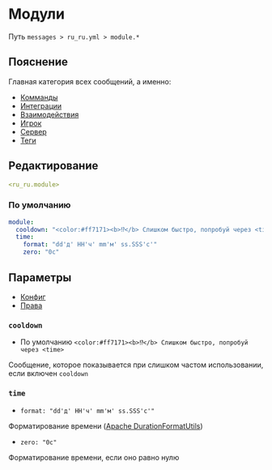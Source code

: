 # Модули
Путь `messages > ru_ru.yml > module.*`

## Пояснение
Главная категория всех сообщений, а именно:
- [Комманды](/ru/messages/ru_ru/module/command/)
- [Интеграции](/ru/messages/ru_ru/module/integration/)
- [Взаимодействия](/ru/messages/ru_ru/module/interaction/)
- [Игрок](/ru/messages/ru_ru/module/player/)
- [Сервер](/ru/messages/ru_ru/module/server/)
- [Теги](/ru/messages/ru_ru/module/tag/)

## Редактирование
```yaml
<ru_ru.module>
```

### По умолчанию
```yaml
module:
  cooldown: "<color:#ff7171><b>⁉</b> Слишком быстро, попробуй через <time>"
  time:
    format: "dd'д' HH'ч' mm'м' ss.SSS'с'"
    zero: "0с"
```

## Параметры

- [Конфиг](/ru/config/module/)
- [Права](/ru/permissions/module/)

### `cooldown`
- По умолчанию `<color:#ff7171><b>⁉</b> Слишком быстро, попробуй через <time>`

Сообщение, которое показывается при слишком частом использовании, если включен `cooldown`

### `time`
- `format: "dd'д' HH'ч' mm'м' ss.SSS'с'"`

Форматирование времени ([Apache DurationFormatUtils](https://commons.apache.org/proper/commons-lang/apidocs/org/apache/commons/lang3/time/DurationFormatUtils.html))

- `zero: "0с"`

Форматирование времени, если оно равно нулю